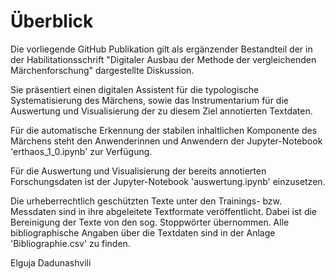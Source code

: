 # Überblick
Die vorliegende GitHub Publikation gilt als ergänzender Bestandteil der in der Habilitationsschrift "Digitaler Ausbau der Methode der vergleichenden Märchenforschung" dargestellte Diskussion.

Sie präsentiert einen digitalen Assistent für die typologische Systematisierung des Märchens, sowie das Instrumentarium für die Auswertung und Visualisierung der zu diesem Ziel annotierten Textdaten.

Für die automatische Erkennung der stabilen inhaltlichen Komponente des Märchens steht den Anwenderinnen und Anwendern der Jupyter-Notebook 'erthaos_1_0.ipynb' zur Verfügung.

Für die Auswertung und Visualisierung der bereits annotierten Forschungsdaten ist der Jupyter-Notebook 'auswertung.ipynb' einzusetzen.

Die urheberrechtlich geschützten Texte unter den Trainings- bzw. Messdaten sind in ihre abgeleitete Textformate veröffentlicht. Dabei ist die Bereinigung der Texte von den sog. Stoppwörter übernommen. Alle bibliographische Angaben über die Textdaten sind in der Anlage 'Bibliographie.csv' zu finden.

Elguja Dadunashvili
